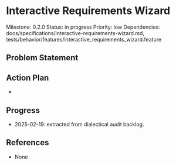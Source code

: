 # Interactive Requirements Wizard
Milestone: 0.2.0
Status: in progress
Priority: low
Dependencies: docs/specifications/interactive-requirements-wizard.md, tests/behavior/features/interactive_requirements_wizard.feature

## Problem Statement
<description>


## Action Plan
- <tasks>

## Progress
- 2025-02-19: extracted from dialectical audit backlog.

## References
- None
